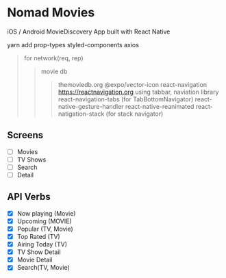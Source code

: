 # Nomad Movies

iOS / Android MovieDiscovery App built with React Native


yarn add 
prop-types 
styled-components 
axios
>for network(req, rep)
>>movie db
>>>themoviedb.org
@expo/vector-icon 
react-navigation
>>https://reactnavigation.org
>>using tabbar, naviation library
>react-navigation-tabs (for TabBottomNavigator)
>react-native-gesture-handler
>react-native-reanimated
>react-natigation-stack (for stack navigator)


## Screens
- [ ] Movies
- [ ] TV Shows
- [ ] Search
- [ ] Detail

## API Verbs
 - [X] Now playing (Movie)
 - [X] Upcoming (MOVIE)
 - [X] Popular (TV, Movie)
 - [X] Top Rated (TV)
 - [X] Airing Today (TV)
 - [X] TV Show Detail
 - [X] Movie Detail
 - [X] Search(TV, Movie)